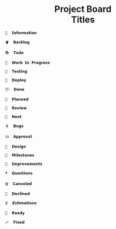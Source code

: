 
<div align = center>

# Project Board <br> Titles

</div>

```
📢  𝗜𝗻𝗳𝗼𝗿𝗺𝗮𝘁𝗶𝗼𝗻
```

```
🪣  𝗕𝗮𝗰𝗸𝗹𝗼𝗴
```

```
📚  𝗧𝗼𝗱𝗼
```

```
🚧  𝗪𝗼𝗿𝗸 𝗜𝗻 𝗣𝗿𝗼𝗴𝗿𝗲𝘀𝘀
```

```
🧪  𝗧𝗲𝘀𝘁𝗶𝗻𝗴
```

```
📡  𝗗𝗲𝗽𝗹𝗼𝘆
```

```
📦  𝗗𝗼𝗻𝗲
```

```
📑  𝗣𝗹𝗮𝗻𝗻𝗲𝗱
```

```
📝  𝗥𝗲𝘃𝗶𝗲𝘄
```

```
📆  𝗡𝗲𝘅𝘁
```

```
🪳  𝗕𝘂𝗴𝘀
```

```
👍  𝗔𝗽𝗽𝗿𝗼𝘃𝗮𝗹
```

```
🎨  𝗗𝗲𝘀𝗶𝗴𝗻
```

```
📍  𝗠𝗶𝗹𝗲𝘀𝘁𝗼𝗻𝗲𝘀
```

```
🧽  𝗜𝗺𝗽𝗿𝗼𝘃𝗲𝗺𝗲𝗻𝘁𝘀
```

```
❓  𝗤𝘂𝗲𝘀𝘁𝗶𝗼𝗻𝘀
```

```
🗑  𝗖𝗮𝗻𝗰𝗲𝗹𝗲𝗱
```

```
🚫  𝗗𝗲𝗰𝗹𝗶𝗻𝗲𝗱
```

```
⏳  𝗘𝘀𝘁𝗶𝗺𝗮𝘁𝗶𝗼𝗻𝘀
```

```
👟  𝗥𝗲𝗮𝗱𝘆
```

```
🩹  𝗙𝗶𝘅𝗲𝗱
```

<br>
